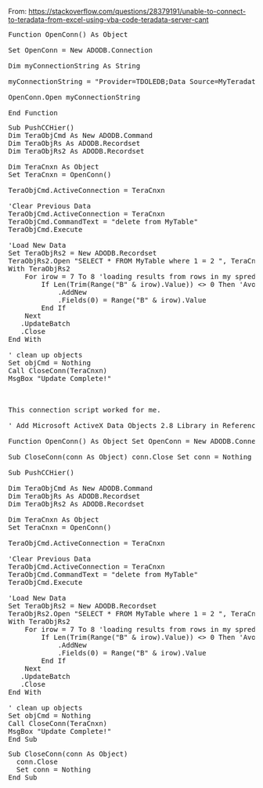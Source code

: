 From: https://stackoverflow.com/questions/28379191/unable-to-connect-to-teradata-from-excel-using-vba-code-teradata-server-cant

<pre>
Function OpenConn() As Object 

Set OpenConn = New ADODB.Connection 

Dim myConnectionString As String 

myConnectionString = "Provider=TDOLEDB;Data Source=MyTeradataServerName;Persist Security Info=True;User ID=MyTeradataUserID;Password=MyTeradataPass;Session Mode=ANSI;DefaultDatabase=GRP_BCE_FINANCE_IM;MaxResponseSize=65477;" 

OpenConn.Open myConnectionString 

End Function
</pre>

<pre>
Sub PushCCHier()
Dim TeraObjCmd As New ADODB.Command
Dim TeraObjRs As ADODB.Recordset
Dim TeraObjRs2 As ADODB.Recordset

Dim TeraCnxn As Object
Set TeraCnxn = OpenConn()

TeraObjCmd.ActiveConnection = TeraCnxn

'Clear Previous Data
TeraObjCmd.ActiveConnection = TeraCnxn
TeraObjCmd.CommandText = "delete from MyTable"
TeraObjCmd.Execute

'Load New Data
Set TeraObjRs2 = New ADODB.Recordset
TeraObjRs2.Open "SELECT * FROM MyTable where 1 = 2 ", TeraCnxn, adOpenStatic, adLockOptimistic
With TeraObjRs2
    For irow = 7 To 8 'loading results from rows in my spredsheet
        If Len(Trim(Range("B" & irow).Value)) <> 0 Then 'Avoid blank rows
            .AddNew
            .Fields(0) = Range("B" & irow).Value
        End If
    Next
   .UpdateBatch
   .Close
End With

' clean up objects
Set objCmd = Nothing
Call CloseConn(TeraCnxn)
MsgBox "Update Complete!"

	

This connection script worked for me.

' Add Microsoft ActiveX Data Objects 2.8 Library in References ' When installing Teradata SQL Assistant, include the ODBC Driver for Teradata will install the TDOLEDB provider ' This example connects to Teradata, deletes the contents of MyTable & inserts row 7- 8 from the active spreadsheet

Function OpenConn() As Object Set OpenConn = New ADODB.Connection Dim myConnectionString As String myConnectionString = "Provider=TDOLEDB;Data Source=MyTeradataServerName;Persist Security Info=True;User ID=MyTeradataUserID;Password=MyTeradataPass;Session Mode=ANSI;DefaultDatabase=GRP_BCE_FINANCE_IM;MaxResponseSize=65477;" OpenConn.Open myConnectionString End Function

Sub CloseConn(conn As Object) conn.Close Set conn = Nothing End Sub

Sub PushCCHier()

Dim TeraObjCmd As New ADODB.Command
Dim TeraObjRs As ADODB.Recordset
Dim TeraObjRs2 As ADODB.Recordset

Dim TeraCnxn As Object
Set TeraCnxn = OpenConn()

TeraObjCmd.ActiveConnection = TeraCnxn

'Clear Previous Data
TeraObjCmd.ActiveConnection = TeraCnxn
TeraObjCmd.CommandText = "delete from MyTable"
TeraObjCmd.Execute

'Load New Data
Set TeraObjRs2 = New ADODB.Recordset
TeraObjRs2.Open "SELECT * FROM MyTable where 1 = 2 ", TeraCnxn, adOpenStatic, adLockOptimistic
With TeraObjRs2
    For irow = 7 To 8 'loading results from rows in my spredsheet
        If Len(Trim(Range("B" & irow).Value)) <> 0 Then 'Avoid blank rows
            .AddNew
            .Fields(0) = Range("B" & irow).Value
        End If
    Next
   .UpdateBatch
   .Close
End With

' clean up objects
Set objCmd = Nothing
Call CloseConn(TeraCnxn)
MsgBox "Update Complete!"
End Sub
</pre>

<pre>
Sub CloseConn(conn As Object) 
  conn.Close 
  Set conn = Nothing 
End Sub
</pre>
